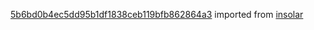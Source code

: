 [5b6bd0b4ec5dd95b1df1838ceb119bfb862864a3](https://github.com/insolar/insolar/commit/5b6bd0b4ec5dd95b1df1838ceb119bfb862864a3) imported from [insolar](https://github.com/insolar/insolar)

